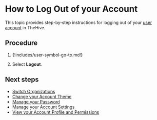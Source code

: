 # How to Log Out of your Account

This topic provides step-by-step instructions for logging out of your [user account](about-user-accounts.md) in TheHive.

<h2>Procedure</h2>

1. {!includes/user-symbol-go-to.md!}

2. Select **Logout**.

<h2>Next steps</h2>

* [Switch Organizations](switch-organization.md)
* [Change your Account Theme](change-account-theme.md)
* [Manage your Password](manage-password.md)
* [Manage your Account Settings](manage-user-settings.md)
* [View your Account Profile and Permissions](view-permissions.md)